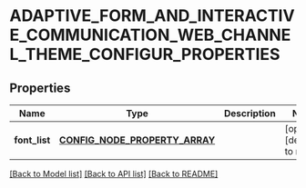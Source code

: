 # ADAPTIVE_FORM_AND_INTERACTIVE_COMMUNICATION_WEB_CHANNEL_THEME_CONFIGUR_PROPERTIES

## Properties
Name | Type | Description | Notes
------------ | ------------- | ------------- | -------------
**font_list** | [**CONFIG_NODE_PROPERTY_ARRAY**](configNodePropertyArray.md) |  | [optional] [default to null]

[[Back to Model list]](../README.md#documentation-for-models) [[Back to API list]](../README.md#documentation-for-api-endpoints) [[Back to README]](../README.md)


